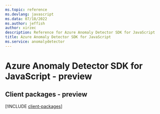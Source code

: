 ```yaml
---
ms.topic: reference
ms.devlang: javascript
ms.data: 07/18/2022
ms.author: jeffish
author: xirzec
description: Reference for Azure Anomaly Detector SDK for JavaScript
title: Azure Anomaly Detector SDK for JavaScript
ms.service: anomalydetector
---
```

# Azure Anomaly Detector SDK for JavaScript - preview

## Client packages - preview
[!INCLUDE [client-packages](anomaly-detector-client-index.md)]
